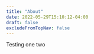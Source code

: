 ```yaml
---
title: "About"
date: 2022-05-29T15:10:12-04:00
draft: false
excludeFromTopNav: false
---
```


Testing one two